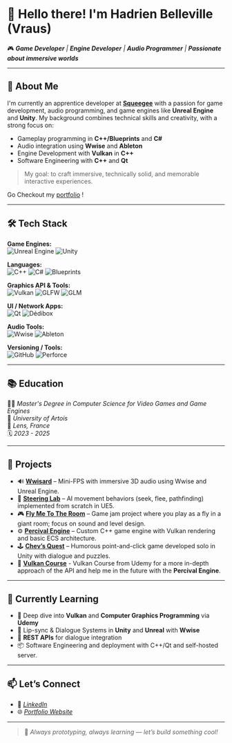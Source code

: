 # 👋 Hello there! I'm Hadrien Belleville (Vraus)

🎮 _**Game Developer** | **Engine Developer** | **Audio Programmer** | **Passionate about immersive worlds**_

---

## 🧭 About Me

I'm currently an apprentice developer at [**Squeegee**](https://www.squeegeeverse.com) with a passion for game development, audio programming, and game engines like **Unreal Engine** and **Unity**. My background combines technical skills and creativity, with a strong focus on:

- Gameplay programming in **C++/Blueprints** and **C#**
- Audio integration using **Wwise** and **Ableton**
- Engine Development with **Vulkan** in **C++**
- Software Engineering with **C++** and **Qt**

> My goal: to craft immersive, technically solid, and memorable interactive experiences.

Go Checkout my [portfolio](https://vraus.github.io/portfolio/) !

---

## 🛠️ Tech Stack

**Game Engines:**  
![Unreal Engine](https://img.shields.io/badge/-Unreal%20Engine-313131?logo=unrealengine&logoColor=white) ![Unity](https://img.shields.io/badge/-Unity-222222?logo=unity&logoColor=white)

**Languages:**  
![C++](https://img.shields.io/badge/-C++-00599C?logo=c%2B%2B&logoColor=white) ![C#](https://img.shields.io/badge/-C%23-68217A?logo=csharp&logoColor=white) ![Blueprints](https://img.shields.io/badge/-Blueprints-7E57C2?logo=unrealengine&logoColor=white)

**Graphics API & Tools:**  
![Vulkan](https://img.shields.io/badge/-Vulkan-AC162C?logo=vulkan&logoColor=white) ![GLFW](https://img.shields.io/badge/-GLFW-000000?logo=glfw&logoColor=white) ![GLM](https://img.shields.io/badge/-GLM-5C5C5C?logo=opengl&logoColor=white) 

**UI / Network Apps:**  
![Qt](https://img.shields.io/badge/Qt-6.9.1-2D2D2D?style=for-the-badge&logo=qt&logoColor=white) ![Dédibox](https://img.shields.io/badge/D%C3%A9dibox-Hosted-2D2D2D?style=for-the-badge&logo=server&logoColor=white)


**Audio Tools:**  
![Wwise](https://img.shields.io/badge/-Wwise-004880?logo=audacity&logoColor=white) ![Ableton](https://img.shields.io/badge/-Ableton-000000?logo=abletonlive&logoColor=white)

**Versioning / Tools:**  
![GitHub](https://img.shields.io/badge/-GitHub-181717?logo=github&logoColor=white) ![Perforce](https://img.shields.io/badge/-Perforce-005CAB?logo=perforce&logoColor=white)

---

## 📚 Education

🧑‍🎓 _Master's Degree in Computer Science for Video Games and Game Engines_  
🏫 _University of Artois_  
📍 _Lens, France_  
🗓️ _2023 - 2025_

---

## 🧪 Projects

- 🔊 **[Wwisard](https://github.com/vraus/Wwisard)** – Mini-FPS with immersive 3D audio using Wwise and Unreal Engine.
- 🤖 **[Steering Lab](https://github.com/vraus/Steering_Lab)** – AI movement behaviors (seek, flee, pathfinding) implemented from scratch in UE5.
- 🎮 **[Fly Me To The Room](https://github.com/vraus/FlyMeToTheRoom)** – Game jam project where you play as a fly in a giant room; focus on sound and level design.
- ⚙️ **[Percival Engine](https://github.com/vraus/Percival-Engine)** – Custom C++ game engine with Vulkan rendering and basic ECS architecture.
- 🕹️ **[Chev’s Quest](https://vraus.itch.io/chevs-quest)** – Humorous point-and-click game developed solo in Unity with dialogue and puzzles.
- 🚀 **[Vulkan Course](https://github.com/vraus/VulkanCourse)** - Vulkan Course from Udemy for a more in-depth approach of the API and help me in the future with the **Percival Engine**.

---

## 🌱 Currently Learning

- 🧱 Deep dive into **Vulkan** and **Computer Graphics Programming** via **Udemy**
- 🔄 Lip-sync & Dialogue Systems in **Unity** and **Unreal** with **Wwise**
- 💬 **REST APIs** for dialogue integration
- 📦 Software Engineering and deployment with C++/Qt and self-hosted server.

---

## 📫 Let’s Connect

- 💼 _[LinkedIn](https://www.linkedin.com/in/ton-nom/)_
- 🌐 _[Portfolio Website](https://vraus.github.io/portfolio/)_

---

> 🎯 _Always prototyping, always learning — let’s build something cool!_
